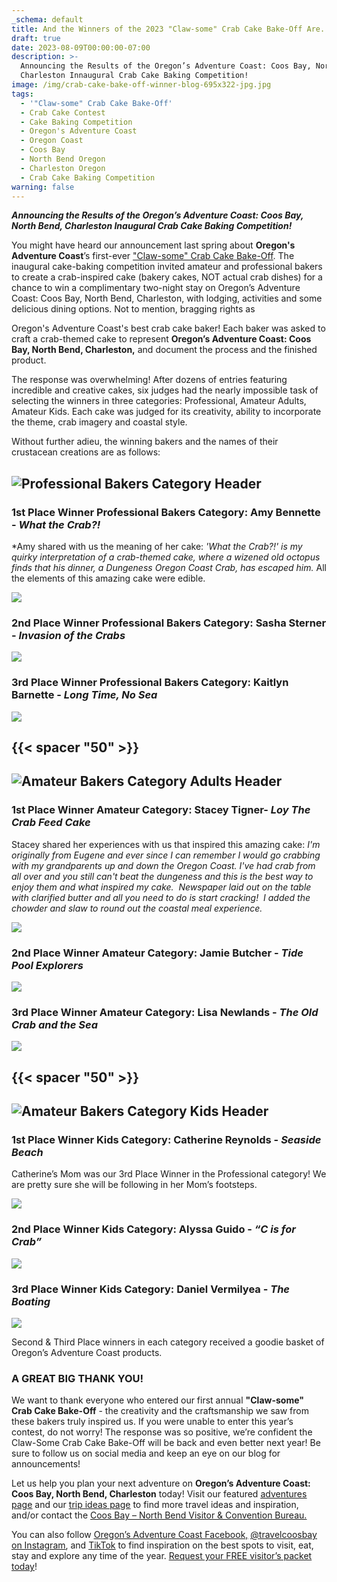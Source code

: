 ```yaml
---
_schema: default
title: And the Winners of the 2023 "Claw-some" Crab Cake Bake-Off Are.....
draft: true
date: 2023-08-09T00:00:00-07:00
description: >-
  Announcing the Results of the Oregon’s Adventure Coast: Coos Bay, North Bend,
  Charleston Innaugural Crab Cake Baking Competition!
image: /img/crab-cake-bake-off-winner-blog-695x322-jpg.jpg
tags:
  - '"Claw-some" Crab Cake Bake-Off'
  - Crab Cake Contest
  - Cake Baking Competition
  - Oregon's Adventure Coast
  - Oregon Coast
  - Coos Bay
  - North Bend Oregon
  - Charleston Oregon
  - Crab Cake Baking Competition
warning: false
---
```

***Announcing the Results of the Oregon’s Adventure Coast: Coos Bay, North Bend, Charleston Inaugural Crab Cake Baking Competition!***

You might have heard our announcement last spring about **Oregon's Adventure Coast**’s first-ever [<u>"Claw-some" Crab Cake Bake-Off</u>](https://www.oregonsadventurecoast.com/crab-cake-bake-off/). The inaugural cake-baking competition invited amateur and professional bakers to create a crab-inspired cake (bakery cakes, NOT actual crab dishes) for a chance to win a complimentary two-night stay on Oregon’s Adventure Coast: Coos Bay, North Bend, Charleston, with lodging, activities and some delicious dining options. Not to mention, bragging rights as

Oregon's Adventure Coast's best crab cake baker! Each baker was asked to craft a crab-themed cake to represent **Oregon’s Adventure Coast: Coos Bay, North Bend, Charleston,** and document the process and the finished product.&nbsp;

The response was overwhelming! After dozens of entries featuring incredible and creative cakes, six judges had the nearly impossible task of selecting the winners in three categories: Professional, Amateur Adults, Amateur Kids. Each cake was judged for its creativity, ability to incorporate the theme, crab imagery and coastal style.&nbsp;

Without further adieu, the winning bakers and the names of their crustacean creations are as follows:&nbsp;

## ![Professional Bakers Category Header](/img/professional-header-bakers.jpg)

### **1st Place Winner Professional Bakers Category: Amy Bennette - *What the Crab?!***

\*Amy shared with us the meaning of her cake: *'What the Crab?!' is my quirky interpretation of a crab-themed cake, where a wizened old octopus finds that his dinner, a Dungeness Oregon Coast Crab, has escaped him.* All the elements of this amazing cake were edible.

![](/img/first-place-professionals-02.jpg)



### **2nd Place Winner Professional Bakers Category: Sasha Sterner - *Invasion of the Crabs***

***![](/img/second-place-professional.jpg)***

### **3rd Place Winner Professional Bakers Category: Kaitlyn Barnette - *Long Time, No Sea***

***![](/img/third-place-professional.jpg)***

## {{< spacer "50" >}}

## ![Amateur Bakers Category Adults Header](/img/amateur-header-adults.jpg)

### **1st Place Winner Amateur Category: Stacey Tigner- *Loy The Crab Feed Cake***

Stacey shared her experiences with us that inspired this amazing cake: *I'm originally from Eugene and ever since I can remember I would go crabbing with my grandparents up and down the Oregon Coast. I've had crab from all over and you still can't beat the dungeness and this is the best way to enjoy them and what inspired my cake.&nbsp; Newspaper laid out on the table with clarified butter and all you need to do is start cracking!&nbsp; I added the chowder and slaw to round out the coastal meal experience.*

![](/img/first-place-amatuer-cake-bake.jpg)

### **2nd Place Winner Amateur Category: Jamie Butcher - *Tide Pool Explorers***

![](/img/second-place-amatuer-cake-bake.jpg)

### **3rd Place Winner Amateur Category: Lisa Newlands - *The Old Crab and the Sea***

***![](/img/third-place-amatuer-cake-bake.jpg)***

## {{< spacer "50" >}}

## ![Amateur Bakers Category Kids Header](/img/amateur-header-kids.jpg)

### 1st Place Winner Kids Category: Catherine Reynolds - *Seaside Beach*

Catherine’s Mom was our 3rd Place Winner in the Professional category! We are pretty sure she will be following in her Mom’s footsteps.

![](/img/first-place-amateurs-kids-02.jpg)



### 2nd Place Winner Kids Category: Alyssa Guido - *“C is for Crab”*

![](/img/second-place-amatuer-kids.jpg)

### 3rd Place Winner Kids Category: Daniel Vermilyea - *The Boating*

![](/img/third-place-amateurs-kids.jpg)

Second & Third Place winners in each category received a goodie basket of Oregon’s Adventure Coast products.&nbsp;

### **A GREAT BIG THANK YOU!**

We want to thank everyone who entered our first annual **"Claw-some" Crab Cake Bake-Off** - the creativity and the craftsmanship we saw from these bakers truly inspired us. If you were unable to enter this year’s contest, do not worry! The response was so positive, we’re confident the Claw-Some Crab Cake Bake-Off will be back and even better next year! Be sure to follow us on social media and keep an eye on our blog for announcements!&nbsp;

Let us help you plan your next adventure on **Oregon’s Adventure Coast: Coos Bay, North Bend, Charleston** today! Visit our featured [<u>adventures page</u>](https://www.oregonsadventurecoast.com/adventures) and our [<u>trip ideas page</u>](https://www.oregonsadventurecoast.com/tripideas) to find more travel ideas and inspiration, and/or contact the [<u>Coos Bay – North Bend Visitor &amp; Convention Bureau.</u>](https://www.oregonsadventurecoast.com/contact/)

You can also follow [<u>Oregon’s Adventure Coast Facebook,</u>](https://www.facebook.com/OregonsAdventureCoast/) [<u>@travelcoosbay on Instagram</u>](https://www.instagram.com/travelcoosbay/), and [<u>TikTok</u>](https://www.tiktok.com/@oregonsadventurecoast?lang=en) to find inspiration on the best spots to visit, eat, stay and explore any time of the year. [<u>Request your FREE visitor’s packet today</u>](https://www.oregonsadventurecoast.com/contact/#contactform)!
